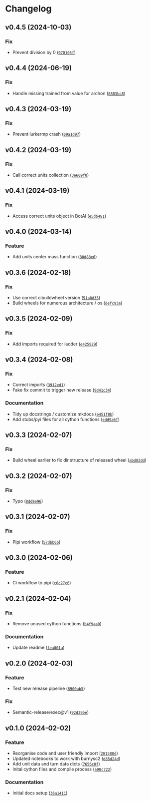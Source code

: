# Changelog

<!--next-version-placeholder-->

## v0.4.5 (2024-10-03)
### Fix
* Prevent division by 0 ([`070105f`](https://github.com/AresSC2/cython-extensions-sc2/commit/070105fcd2278a9f62ab34ebd5d6a5a22b2d9163))

## v0.4.4 (2024-06-19)
### Fix
* Handle missing trained from value for archon ([`8883bc8`](https://github.com/AresSC2/cython-extensions-sc2/commit/8883bc8c1c6749a4ed60e3b2b63c5dc907a6f292))

## v0.4.3 (2024-03-19)
### Fix
* Prevent lurkermp crash ([`09a1d97`](https://github.com/AresSC2/cython-extensions-sc2/commit/09a1d972dc9155dd5e4e1025d0194e64b24645a7))

## v0.4.2 (2024-03-19)
### Fix
* Call correct units collection ([`3e609f0`](https://github.com/AresSC2/cython-extensions-sc2/commit/3e609f019fc78148c426eab2a7983e75cd95bdf2))

## v0.4.1 (2024-03-19)
### Fix
* Access correct units object in BotAI ([`e5db481`](https://github.com/AresSC2/cython-extensions-sc2/commit/e5db4812ee385cbca5ba8a699483cfbc9c948850))

## v0.4.0 (2024-03-14)
### Feature
* Add units center mass function ([`88d88e6`](https://github.com/AresSC2/cython-extensions-sc2/commit/88d88e6606f80d52448279183573b3b8566cacaf))

## v0.3.6 (2024-02-18)
### Fix
* Use correct cibuildwheel version ([`51a8d35`](https://github.com/AresSC2/cython-extensions-sc2/commit/51a8d35849fc7e6aef7ad709f21df4378a5074e4))
* Build wheels for numerous architecture / os ([`defc93a`](https://github.com/AresSC2/cython-extensions-sc2/commit/defc93a8630bbeaf77f44c74708a5100168f2646))

## v0.3.5 (2024-02-09)
### Fix
* Add imports required for ladder ([`e425929`](https://github.com/AresSC2/cython-extensions-sc2/commit/e4259290b3e54a4f0f3e43f5c5dd982d199dc5e1))

## v0.3.4 (2024-02-08)
### Fix
* Correct imports ([`3912ed1`](https://github.com/AresSC2/cython-extensions-sc2/commit/3912ed156ff7ea65601bf0536208d307ea05d1cc))
* Fake fix commit to trigger new release ([`9d41c34`](https://github.com/AresSC2/cython-extensions-sc2/commit/9d41c3432232cafd787d78073c115c821764c0c7))

### Documentation
* Tidy up docstrings / customize mkdocs ([`e451f8b`](https://github.com/AresSC2/cython-extensions-sc2/commit/e451f8b8cfefbea9ab37b8e083bd93c69dcc4d57))
* Add stubs/pyi files for all cython functions ([`edd9a6f`](https://github.com/AresSC2/cython-extensions-sc2/commit/edd9a6f14a7994806a6d6eaf082acbc436dc2d93))

## v0.3.3 (2024-02-07)
### Fix
* Build wheel earlier to fix dir structure of released wheel ([`abd82dd`](https://github.com/AresSC2/cython-extensions-sc2/commit/abd82dd4fa4265816ba61dffe790359c22bf1629))

## v0.3.2 (2024-02-07)
### Fix
* Typo ([`8dd9e96`](https://github.com/AresSC2/cython-extensions-sc2/commit/8dd9e96d9fb69efdef3018b494e86b5d8fb36a03))

## v0.3.1 (2024-02-07)
### Fix
* Pipi workflow ([`57dbb6b`](https://github.com/AresSC2/cython-extensions-sc2/commit/57dbb6bffe89592834427e4569e824bab47e2efb))

## v0.3.0 (2024-02-06)
### Feature
* Ci workflow to pipi ([`c6c27c6`](https://github.com/AresSC2/cython-extensions-sc2/commit/c6c27c63cab827e71e1c028321de29145b89c0e5))

## v0.2.1 (2024-02-04)
### Fix
* Remove unused cython functions ([`b4f9aa0`](https://github.com/AresSC2/cython-extensions-sc2/commit/b4f9aa061aecf1bbf535aea3a9bc06770fb640a3))

### Documentation
* Update readme ([`fea801a`](https://github.com/AresSC2/cython-extensions-sc2/commit/fea801a9dfea97dc1ae6923a1b1d2cd4f95848f8))

## v0.2.0 (2024-02-03)
### Feature
* Test new release pipeline ([`8900ab5`](https://github.com/AresSC2/cython-extensions-sc2/commit/8900ab53e89fb996ca4e34238e40c5abb955f17b))

### Fix
* Semantic-release/exec@v1 ([`92d39be`](https://github.com/AresSC2/cython-extensions-sc2/commit/92d39bea03175c9e045423a942294756b3d5ccd7))

## v0.1.0 (2024-02-02)
### Feature
* Reorganise code and user friendly import ([`281588d`](https://github.com/AresSC2/cython-extensions-sc2/commit/281588de572dfee0c3f51a771053ac210108993d))
* Updated notebooks to work with burnysc2 ([`d85d24d`](https://github.com/AresSC2/cython-extensions-sc2/commit/d85d24d07bea11fea8b599b2f51005b9f1881404))
* Add unit data and turn data dicts ([`7656c0f`](https://github.com/AresSC2/cython-extensions-sc2/commit/7656c0f13247245d0cb18dcd5f8818cf991487c1))
* Inital cython files and compile process ([`a98c722`](https://github.com/AresSC2/cython-extensions-sc2/commit/a98c722df9f36a377bba9f6a94c10d31fa5d8d8c))

### Documentation
* Initial docs setup ([`36a1411`](https://github.com/AresSC2/cython-extensions-sc2/commit/36a14119ea47f5434cda6e5c39a7d2de4a90fcb2))

